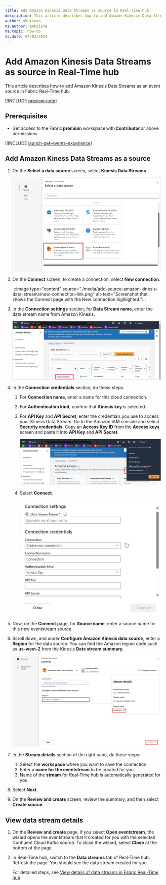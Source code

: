 ```yaml
---
title: Add Amazon Kinesis Data Streams as source in Real-Time hub
description: This article describes how to add Amazon Kinesis Data Streams as an event source in Fabric Real-Time hub. 
author: ahartoon
ms.author: anboisve
ms.topic: how-to
ms.date: 04/03/2024
---
```


# Add Amazon Kinesis Data Streams as source in Real-Time hub
This article describes how to add Amazon Kinesis Data Streams as an event source in Fabric Real-Time hub. 

[!INCLUDE [preview-note](./includes/preview-note.md)]

## Prerequisites 

- Get access to the Fabric **premium** workspace with **Contributor** or above permissions. 

[!INCLUDE [launch-get-events-experience](./includes/launch-get-events-experience.md)]

## Add Amazon Kiness Data Streams as a source


1. On the **Select a data source** screen, select **Kinesis Data Streams**.

   ![A screenshot of selecting Kinesis Data Streams.](media/add-source-amazon-kinesis-data-streams/select-external-source.png)
1. On the **Connect** screen, to create a connection, select **New connection**.

    :::image type="content" source="./media/add-source-amazon-kinesis-data-streams/new-connection-link.png" alt-text="Screenshot that shows the Connect page with the New connection highlighted.":::
1. In the **Connection settings** section, for **Data Stream name**, enter the data stream name from Amazon Kinesis.

    ![A screenshot of the Amazon Kinesis data stream screen.](media/add-source-amazon-kinesis-data-streams/data-stream-name.png)
1. In the **Connection credentials** section, do these steps.
    1. For **Connection name**, enter a name for this cloud connection.
    1. For **Authentication kind**, confirm that **Kinesis key** is selected. 
    1. For **API Key** and **API Secret**, enter the credentials you use to access your Kinesis Data Stream. Go to the Amazon IAM console and select **Security credentials**. Copy an **Access Key ID** from the **Access keys** screen and paste it into **API Key** and **API Secret**.
  
        ![A screenshot of how to access the AWS Kinesis security credentials.](media/add-source-amazon-kinesis-data-streams/credentials.png)
    1. Select **Connect**. 

       ![A screenshot of the Connect screen.](media/add-source-amazon-kinesis-data-streams/connect.png)
1. Now, on the **Connect** page, for **Source name**, enter a source name for this new eventstream source.
1. Scroll down, and under **Configure Amazon Kinesis data source**, enter a **Region** for the data source. You can find the Amazon region code such as **us-west-2** from the Kinesis **Data stream summary**.

   ![A screenshot of the Region field for Configure Amazon Kinesis data source.](media/add-source-amazon-kinesis-data-streams/source-name-region.png)
1. In the **Stream details** section of the right pane, do these steps:
    1. Select the **workspace** where you want to save the connection.
    1. Enter a **name for the eventstream** to be created for you.
    1. Name of the **stream** for Real-Time hub is automatically generated for you. 
1. Select **Next**.
1. On the **Review and create** screen, review the summary, and then select **Create source**.


## View data stream details

1. On the **Review and create** page, if you select **Open eventstream**, the wizard opens the eventstream that it created for you with the selected Confluent Cloud Kafka source. To close the wizard, select **Close** at the bottom of the page. 
1. In Real-Time hub, switch to the **Data streams** tab of Real-Time hub. Refresh the page. You should see the data stream created for you.

    For detailed steps, see [View details of data streams in Fabric Real-Time hub](view-data-stream-details.md).

